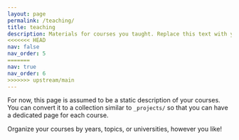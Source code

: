 ```yaml
---
layout: page
permalink: /teaching/
title: teaching
description: Materials for courses you taught. Replace this text with your description.
<<<<<<< HEAD
nav: false
nav_order: 5
=======
nav: true
nav_order: 6
>>>>>>> upstream/main
---
```


For now, this page is assumed to be a static description of your courses. You can convert it to a collection similar to `_projects/` so that you can have a dedicated page for each course.

Organize your courses by years, topics, or universities, however you like!
